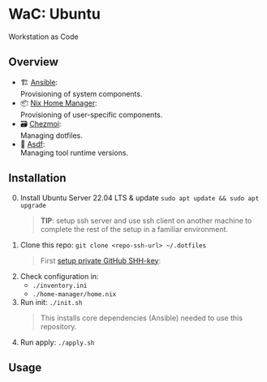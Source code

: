 # WaC: Ubuntu
Workstation as Code

## Overview

- 🏗️ [Ansible](https://docs.ansible.com/ansible/latest/):  
   Provisioning of system components.
- 📦 [Nix Home Manager](https://nixos.wiki/wiki/Home_Manager):  
   Provisioning of user-specific components.
- 🗃️ [Chezmoi](https://www.chezmoi.io/):  
   Managing dotfiles.
- 🔧 [Asdf](https://asdf-vm.com/):  
   Managing tool runtime versions.

## Installation
0. Install Ubuntu Server 22.04 LTS & update `sudo apt update && sudo apt upgrade`
   > **TIP**: setup ssh server and use ssh client on another machine to complete the rest of the setup in a familiar environment.
1. Clone this repo: `git clone <repo-ssh-url> ~/.dotfiles`  
   > First [setup private GitHub SHH-key](https://docs.github.com/en/authentication/connecting-to-github-with-ssh/generating-a-new-ssh-key-and-adding-it-to-the-ssh-agent?platform=linux#generating-a-new-ssh-key):
2. Check configuration in:
   - `./inventory.ini`
   - `./home-manager/home.nix`
3. Run init: `./init.sh`
   > This installs core dependencies (Ansible) needed to use this repository.
4. Run apply: `./apply.sh`

## Usage